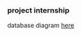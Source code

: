 ### project internship       

database diagram [here](https://dbdiagram.io/d/64b188b302bd1c4a5e1950d1)      
